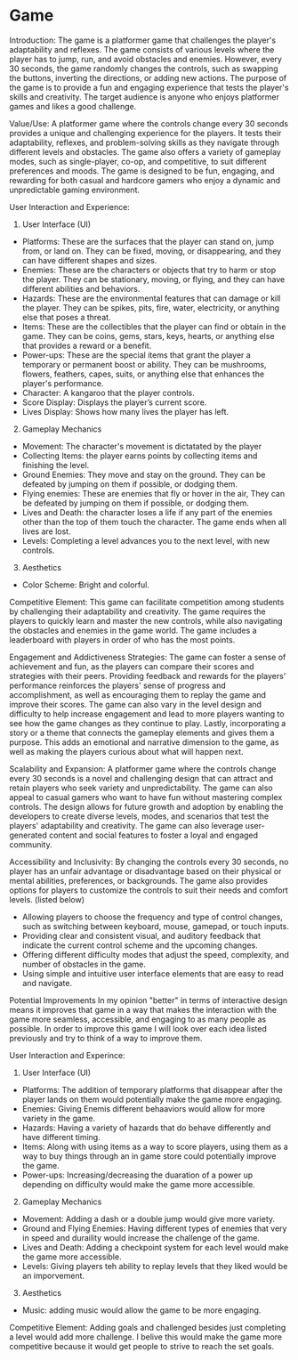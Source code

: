 # Game
Introduction: The game is a platformer game that challenges the player's adaptability and reflexes. The game consists of various levels where the player has to jump, run, and avoid obstacles and enemies. However, every 30 seconds, the game randomly changes the controls, such as swapping the buttons, inverting the directions, or adding new actions. The purpose of the game is to provide a fun and engaging experience that tests the player's skills and creativity. The target audience is anyone who enjoys platformer games and likes a good challenge.

Value/Use: A platformer game where the controls change every 30 seconds provides a unique and challenging experience for the players. It tests their adaptability, reflexes, and problem-solving skills as they navigate through different levels and obstacles. The game also offers a variety of gameplay modes, such as single-player, co-op, and competitive, to suit different preferences and moods. The game is designed to be fun, engaging, and rewarding for both casual and hardcore gamers who enjoy a dynamic and unpredictable gaming environment.

User Interaction and Experience:
1. User Interface (UI)

- Platforms: These are the surfaces that the player can stand on, jump from, or land on. They can be fixed, moving, or disappearing, and they can have different shapes and sizes.
- Enemies: These are the characters or objects that try to harm or stop the player. They can be stationary, moving, or flying, and they can have different abilities and behaviors.
- Hazards: These are the environmental features that can damage or kill the player. They can be spikes, pits, fire, water, electricity, or anything else that poses a threat.
- Items: These are the collectibles that the player can find or obtain in the game. They can be coins, gems, stars, keys, hearts, or anything else that provides a reward or a benefit.
- Power-ups: These are the special items that grant the player a temporary or permanent boost or ability. They can be mushrooms, flowers, feathers, capes, suits, or anything else that enhances the player's performance.
- Character: A kangaroo that the player controls.
- Score Display: Displays the player’s current score.
- Lives Display: Shows how many lives the player has left.

2. Gameplay Mechanics

- Movement: The character's movement is dictatated by the player
- Collecting Items: the player earns points by collecting items and finishing the level.
- Ground Enemies: They move and stay on the ground. They can be defeated by jumping on them if possible, or dodging them.
- Flying enemies: These are enemies that fly or hover in the air,  They can be defeated by jumping on them if possible, or dodging them.
- Lives and Death: the character loses a life if any part of the enemies other than the top of them touch the character. The game ends when all lives are lost.
- Levels: Completing a level advances you to the next level, with new controls.

3. Aesthetics

- Color Scheme: Bright and colorful.


Competitive Element: This game can facilitate competition among students by challenging their adaptability and creativity. The game requires the players to quickly learn and master the new controls, while also navigating the obstacles and enemies in the game world. The game includes a leaderboard with players in order of who has the most points.

Engagement and Addictiveness Strategies: The game can foster a sense of achievement and fun, as the players can compare their scores and strategies with their peers. Providing feedback and rewards for the players' performance reinforces the players' sense of progress and accomplishment, as well as encouraging them to replay the game and improve their scores. The game can also vary in the level design and difficulty to help increase engagement and lead to more players wanting to see how the game changes as they continue to play. Lastly, incorporating a story or a theme that connects the gameplay elements and gives them a purpose. This adds an emotional and narrative dimension to the game, as well as making the players curious about what will happen next.

Scalability and Expansion: A platformer game where the controls change every 30 seconds is a novel and challenging design that can attract and retain players who seek variety and unpredictability. The game can also appeal to casual gamers who want to have fun without mastering complex controls. The design allows for future growth and adoption by enabling the developers to create diverse levels, modes, and scenarios that test the players' adaptability and creativity. The game can also leverage user-generated content and social features to foster a loyal and engaged community.

Accessibility and Inclusivity: By changing the controls every 30 seconds, no player has an unfair advantage or disadvantage based on their physical or mental abilities, preferences, or backgrounds. The game also provides options for players to customize the controls to suit their needs and comfort levels. (listed below)
- Allowing players to choose the frequency and type of control changes, such as switching between keyboard, mouse, gamepad, or touch inputs.
- Providing clear and consistent visual, and auditory feedback that indicate the current control scheme and the upcoming changes.
- Offering different difficulty modes that adjust the speed, complexity, and number of obstacles in the game.
- Using simple and intuitive user interface elements that are easy to read and navigate.

Potential Improvements
In my opinion "better" in terms of interactive design means it improves that game in a way that makes the interaction with the game more seamless, accessible, and engaging to as many people as possible. 
In order to improve this game I will look over each idea listed previously and try to think of a way to improve them.

User Interaction and Experince:
1. User Interface (UI)

- Platforms: The addition of temporary platforms that disappear after the player lands on them would potentially make the game more engaging.
- Enemies: Giving Enemis different behaaviors would allow for more variety in the game.
- Hazards: Having a variety of hazards that do behave differently and have different timing.
- Items: Along with using items as a way to score players, using them as a way to buy things through an in game store could potentially improve the game.
- Power-ups: Increasing/decreasing the duaration of a power up depending on difficulty would make the game more accessible.

2. Gameplay Mechanics

- Movement: Adding a dash or a double jump would give more variety.
- Ground and Flying Enemies: Having different types of enemies that very in speed and duraility would increase the challenge of the game.
- Lives and Death: Adding a checkpoint system for each level would make the game more accessible.
- Levels: Giving players teh ability to replay levels that they liked would be an imporvement.

3. Aesthetics

- Music: adding music would allow the game to be more engaging.

Competitive Element: Adding goals and challenged besides just completing a level would add more challenge. I belive this would make the game more competitive because it would get people to strive to reach the set goals.

